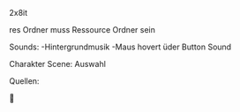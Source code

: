 2x8it

res Ordner muss Ressource Ordner sein

Sounds:
  -Hintergrundmusik
  -Maus hovert üder Button Sound
  
Charakter Scene:
  Auswahl


Quellen:

🍆
